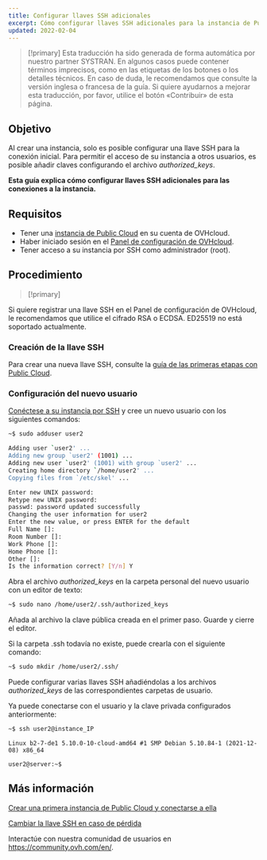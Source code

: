 ```yaml
---
title: Configurar llaves SSH adicionales
excerpt: Cómo configurar llaves SSH adicionales para la instancia de Public Cloud
updated: 2022-02-04
---
```


> [!primary]
> Esta traducción ha sido generada de forma automática por nuestro partner SYSTRAN. En algunos casos puede contener términos imprecisos, como en las etiquetas de los botones o los detalles técnicos. En caso de duda, le recomendamos que consulte la versión inglesa o francesa de la guía. Si quiere ayudarnos a mejorar esta traducción, por favor, utilice el botón «Contribuir» de esta página.
> 

## Objetivo
 
Al crear una instancia, solo es posible configurar una llave SSH para la conexión inicial. Para permitir el acceso de su instancia a otros usuarios, es posible añadir claves configurando el archivo *authorized_keys*.

**Esta guía explica cómo configurar llaves SSH adicionales para las conexiones a la instancia.**

## Requisitos

- Tener una [instancia de Public Cloud](https://www.ovhcloud.com/es-es/public-cloud/) en su cuenta de OVHcloud.
- Haber iniciado sesión en el [Panel de configuración de OVHcloud](https://www.ovh.com/auth/?action=gotomanager&from=https://www.ovh.es/&ovhSubsidiary=es).
- Tener acceso a su instancia por SSH como administrador (root).

## Procedimiento

> [!primary]
>
Si quiere registrar una llave SSH en el Panel de configuración de OVHcloud, le recomendamos que utilice el cifrado RSA o ECDSA. ED25519 no está soportado actualmente.
>

### Creación de la llave SSH

Para crear una nueva llave SSH, consulte la [guía de las primeras etapas con Public Cloud](/pages/public_cloud/compute/public-cloud-first-steps).

### Configuración del nuevo usuario

[Conéctese a su instancia por SSH](/pages/public_cloud/compute/public-cloud-first-steps#connect-to-instance) y cree un nuevo usuario con los siguientes comandos:

```bash
~$ sudo adduser user2

Adding user `user2' ...
Adding new group `user2' (1001) ...
Adding new user `user2' (1001) with group `user2' ...
Creating home directory `/home/user2' ...
Copying files from `/etc/skel' ...

Enter new UNIX password:
Retype new UNIX password:
passwd: password updated successfully
Changing the user information for user2
Enter the new value, or press ENTER for the default
Full Name []:
Room Number []:
Work Phone []:
Home Phone []:
Other []:
Is the information correct? [Y/n] Y
```

Abra el archivo *authorized_keys* en la carpeta personal del nuevo usuario con un editor de texto:

```bash
~$ sudo nano /home/user2/.ssh/authorized_keys
```

Añada al archivo la clave pública creada en el primer paso. Guarde y cierre el editor.

Si la carpeta .ssh todavía no existe, puede crearla con el siguiente comando:

```bash
~$ sudo mkdir /home/user2/.ssh/
```

Puede configurar varias llaves SSH añadiéndolas a los archivos *authorized_keys* de las correspondientes carpetas de usuario.

Ya puede conectarse con el usuario y la clave privada configurados anteriormente:

```bash
~$ ssh user2@instance_IP
```
```console
Linux b2-7-de1 5.10.0-10-cloud-amd64 #1 SMP Debian 5.10.84-1 (2021-12-08) x86_64

user2@server:~$
```

## Más información

[Crear una primera instancia de Public Cloud y conectarse a ella](/pages/public_cloud/compute/public-cloud-first-steps)

[Cambiar la llave SSH en caso de pérdida](/pages/public_cloud/compute/replacing_lost_ssh_key)

Interactúe con nuestra comunidad de usuarios en <https://community.ovh.com/en/>.